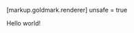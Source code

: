 [markup.goldmark.renderer]
unsafe = true
<!DOCTYPE html>
<html>
  <head>
    <title>This is a title</title>
  </head>
  <body>
    <p>Hello world!</p>
    <a href="">
  </body>
</html>
